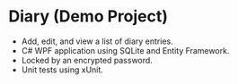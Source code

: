 # Diary (Demo Project) #

- Add, edit, and view a list of diary entries.
- C# WPF application using SQLite and Entity Framework. 
- Locked by an encrypted password. 
- Unit tests using xUnit.